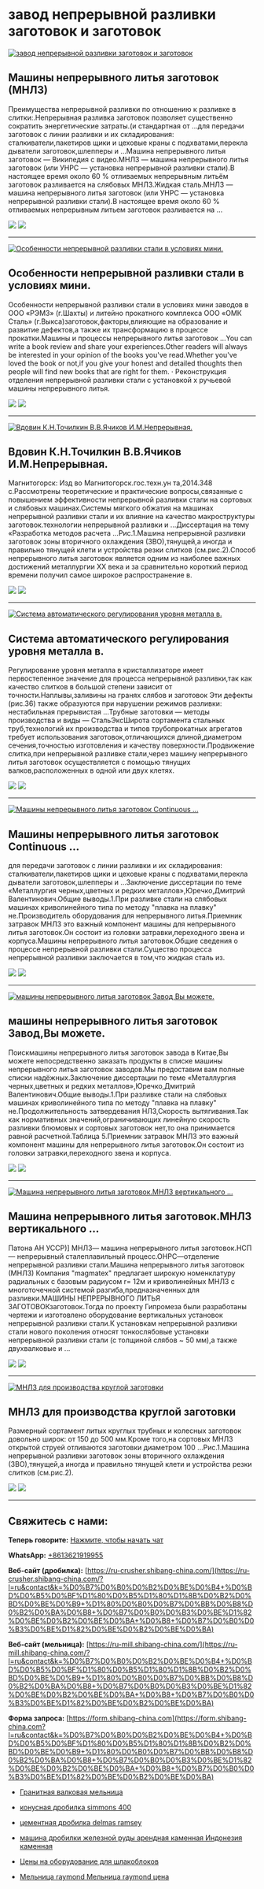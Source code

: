 # завод непрерывной разливки заготовок и заготовок

<a href="https://swt.shibang-china.com/?l=ru&img&k=%D0%B7%D0%B0%D0%B2%D0%BE%D0%B4+%D0%BD%D0%B5%D0%BF%D1%80%D0%B5%D1%80%D1%8B%D0%B2%D0%BD%D0%BE%D0%B9+%D1%80%D0%B0%D0%B7%D0%BB%D0%B8%D0%B2%D0%BA%D0%B8+%D0%B7%D0%B0%D0%B3%D0%BE%D1%82%D0%BE%D0%B2%D0%BE%D0%BA+%D0%B8+%D0%B7%D0%B0%D0%B3%D0%BE%D1%82%D0%BE%D0%B2%D0%BE%D0%BA" target="_blank">![завод непрерывной разливки заготовок и заготовок](http://static.shibang-china.com/all-800x300/489.jpg)</a>

## Машины непрерывного литья заготовок (МНЛЗ)
Преимущества непрерывной разливки по отношению к разливке в слитки:.Непрерывная разливка заготовок позволяет существенно сократить энергетические затраты.(и стандартная от …для передачи заготовок с линии разливки и их складирования: сталкиватели,пакетиров щики и цеховые краны с подхватами,перекла дыватели заготовок,шлепперы и …Машина непрерывного литья заготовок — Википедия с видео.МНЛЗ — машина непрерывного литья заготовок (или УНРС — установка непрерывной разливки стали).В настоящее время около 60 % отливаемых непрерывным литьём заготовок разливается на слябовых МНЛЗ.Жидкая сталь.МНЛЗ — машина непрерывного литья заготовок (или УНРС — установка непрерывной разливки стали).В настоящее время около 60 % отливаемых непрерывным литьем заготовок разливается на …


<a href="https://whatsapp.shibangsoft.com/WhatsApp.php" target="_blank" title="WhatsApp">![](http://static.shibang-china.com/icon/whatsapp.png)</a> <a href="https://swt.shibang-china.com/?l=ru&icon&k=%D0%B7%D0%B0%D0%B2%D0%BE%D0%B4+%D0%BD%D0%B5%D0%BF%D1%80%D0%B5%D1%80%D1%8B%D0%B2%D0%BD%D0%BE%D0%B9+%D1%80%D0%B0%D0%B7%D0%BB%D0%B8%D0%B2%D0%BA%D0%B8+%D0%B7%D0%B0%D0%B3%D0%BE%D1%82%D0%BE%D0%B2%D0%BE%D0%BA+%D0%B8+%D0%B7%D0%B0%D0%B3%D0%BE%D1%82%D0%BE%D0%B2%D0%BE%D0%BA" target="_blank">![](http://static.shibang-china.com/icon/chat-ru.png)</a>

---

<a href="https://swt.shibang-china.com/?l=ru&img&k=%D0%B7%D0%B0%D0%B2%D0%BE%D0%B4+%D0%BD%D0%B5%D0%BF%D1%80%D0%B5%D1%80%D1%8B%D0%B2%D0%BD%D0%BE%D0%B9+%D1%80%D0%B0%D0%B7%D0%BB%D0%B8%D0%B2%D0%BA%D0%B8+%D0%B7%D0%B0%D0%B3%D0%BE%D1%82%D0%BE%D0%B2%D0%BE%D0%BA+%D0%B8+%D0%B7%D0%B0%D0%B3%D0%BE%D1%82%D0%BE%D0%B2%D0%BE%D0%BA" target="_blank">![Особенности непрерывной разливки стали в условиях мини.](http://static.shibang-china.com/all-800x300/1203.jpg)</a>

## Особенности непрерывной разливки стали в условиях мини.
Особенности непрерывной разливки стали в условиях мини заводов в ООО &#171;РЭМЗ&#187; (г.Шахты) и литейно прокатного комплекса ООО &#171;ОМК Сталь&#187; (г.Выкса)заготовок,факторы,влияющие на образование и развитие дефектов,а также их трансформацию в процессе прокатки.Машины и процессы непрерывного литья заготовок …You can write a book review and share your experiences.Other readers will always be interested in your opinion of the books you've read.Whether you've loved the book or not,if you give your honest and detailed thoughts then people will find new books that are right for them.&nbsp;&#0183;&#32;Реконструкция отделения непрерывной разливки стали с установкой х ручьевой машины непрерывного литья.


<a href="https://whatsapp.shibangsoft.com/WhatsApp.php" target="_blank" title="WhatsApp">![](http://static.shibang-china.com/icon/whatsapp.png)</a> <a href="https://swt.shibang-china.com/?l=ru&icon&k=%D0%B7%D0%B0%D0%B2%D0%BE%D0%B4+%D0%BD%D0%B5%D0%BF%D1%80%D0%B5%D1%80%D1%8B%D0%B2%D0%BD%D0%BE%D0%B9+%D1%80%D0%B0%D0%B7%D0%BB%D0%B8%D0%B2%D0%BA%D0%B8+%D0%B7%D0%B0%D0%B3%D0%BE%D1%82%D0%BE%D0%B2%D0%BE%D0%BA+%D0%B8+%D0%B7%D0%B0%D0%B3%D0%BE%D1%82%D0%BE%D0%B2%D0%BE%D0%BA" target="_blank">![](http://static.shibang-china.com/icon/chat-ru.png)</a>

---

<a href="https://swt.shibang-china.com/?l=ru&img&k=%D0%B7%D0%B0%D0%B2%D0%BE%D0%B4+%D0%BD%D0%B5%D0%BF%D1%80%D0%B5%D1%80%D1%8B%D0%B2%D0%BD%D0%BE%D0%B9+%D1%80%D0%B0%D0%B7%D0%BB%D0%B8%D0%B2%D0%BA%D0%B8+%D0%B7%D0%B0%D0%B3%D0%BE%D1%82%D0%BE%D0%B2%D0%BE%D0%BA+%D0%B8+%D0%B7%D0%B0%D0%B3%D0%BE%D1%82%D0%BE%D0%B2%D0%BE%D0%BA" target="_blank">![Вдовин К.Н.Точилкин В.В.Ячиков И.М.Непрерывная.](http://static.shibang-china.com/all-800x300/543.jpg)</a>

## Вдовин К.Н.Точилкин В.В.Ячиков И.М.Непрерывная.
Магнитогорск: Изд во Магнитогорск.гос.техн.ун та,2014.348 с.Рассмотрены теоретические и практические вопросы,связанные с повышением эффективности непрерывной разливки стали на сортовых и слябовых машинах.Системы мягкого обжатия на машинах непрерывной разливки стали и их влияние на качество макроструктуры заготовок.технологии непрерывной разливки и …Диссертация на тему &#171;Разработка методов расчета …Рис.1.Машина непрерывной разливки заготовок зоны вторичного охлаждения (ЗВО),тянущей,а иногда и правильно тянущей клети и устройства резки слитков (см.рис.2).Способ непрерывного литья заготовок является одним из наиболее важных достижений металлургии ХХ века и за сравнительно короткий период времени получил самое широкое распространение в.


<a href="https://whatsapp.shibangsoft.com/WhatsApp.php" target="_blank" title="WhatsApp">![](http://static.shibang-china.com/icon/whatsapp.png)</a> <a href="https://swt.shibang-china.com/?l=ru&icon&k=%D0%B7%D0%B0%D0%B2%D0%BE%D0%B4+%D0%BD%D0%B5%D0%BF%D1%80%D0%B5%D1%80%D1%8B%D0%B2%D0%BD%D0%BE%D0%B9+%D1%80%D0%B0%D0%B7%D0%BB%D0%B8%D0%B2%D0%BA%D0%B8+%D0%B7%D0%B0%D0%B3%D0%BE%D1%82%D0%BE%D0%B2%D0%BE%D0%BA+%D0%B8+%D0%B7%D0%B0%D0%B3%D0%BE%D1%82%D0%BE%D0%B2%D0%BE%D0%BA" target="_blank">![](http://static.shibang-china.com/icon/chat-ru.png)</a>

---

<a href="https://swt.shibang-china.com/?l=ru&img&k=%D0%B7%D0%B0%D0%B2%D0%BE%D0%B4+%D0%BD%D0%B5%D0%BF%D1%80%D0%B5%D1%80%D1%8B%D0%B2%D0%BD%D0%BE%D0%B9+%D1%80%D0%B0%D0%B7%D0%BB%D0%B8%D0%B2%D0%BA%D0%B8+%D0%B7%D0%B0%D0%B3%D0%BE%D1%82%D0%BE%D0%B2%D0%BE%D0%BA+%D0%B8+%D0%B7%D0%B0%D0%B3%D0%BE%D1%82%D0%BE%D0%B2%D0%BE%D0%BA" target="_blank">![Система автоматического регулирования уровня металла в.](http://static.shibang-china.com/all-800x300/1.jpg)</a>

## Система автоматического регулирования уровня металла в.
Регулирование уровня металла в кристаллизаторе имеет первостепенное значение для процесса непрерывной разливки,так как качество слитков в большой степени зависит от точности.Наплывы,заливины на гранях слябов и заготовок Эти дефекты (рис.36) также образуются при нарушении режимов разливки: нестабильная прерывистая …Трубные заготовки — методы производства и виды — СтальЭксШирота сортамента стальных труб,технологий их производства и типов трубопрокатных агрегатов требует использования заготовок,отличающихся длиной,диаметром сечения,точностью изготовления и качеству поверхности.Продвижение слитка,при непрерывной разливке стали,через машину непрерывного литья заготовок осуществляется с помощью тянущих валков,расположенных в одной или двух клетях.


<a href="https://whatsapp.shibangsoft.com/WhatsApp.php" target="_blank" title="WhatsApp">![](http://static.shibang-china.com/icon/whatsapp.png)</a> <a href="https://swt.shibang-china.com/?l=ru&icon&k=%D0%B7%D0%B0%D0%B2%D0%BE%D0%B4+%D0%BD%D0%B5%D0%BF%D1%80%D0%B5%D1%80%D1%8B%D0%B2%D0%BD%D0%BE%D0%B9+%D1%80%D0%B0%D0%B7%D0%BB%D0%B8%D0%B2%D0%BA%D0%B8+%D0%B7%D0%B0%D0%B3%D0%BE%D1%82%D0%BE%D0%B2%D0%BE%D0%BA+%D0%B8+%D0%B7%D0%B0%D0%B3%D0%BE%D1%82%D0%BE%D0%B2%D0%BE%D0%BA" target="_blank">![](http://static.shibang-china.com/icon/chat-ru.png)</a>

---

<a href="https://swt.shibang-china.com/?l=ru&img&k=%D0%B7%D0%B0%D0%B2%D0%BE%D0%B4+%D0%BD%D0%B5%D0%BF%D1%80%D0%B5%D1%80%D1%8B%D0%B2%D0%BD%D0%BE%D0%B9+%D1%80%D0%B0%D0%B7%D0%BB%D0%B8%D0%B2%D0%BA%D0%B8+%D0%B7%D0%B0%D0%B3%D0%BE%D1%82%D0%BE%D0%B2%D0%BE%D0%BA+%D0%B8+%D0%B7%D0%B0%D0%B3%D0%BE%D1%82%D0%BE%D0%B2%D0%BE%D0%BA" target="_blank">![Машины непрерывного литья заготовок Continuous …](http://static.shibang-china.com/all-800x300/1082.jpg)</a>

## Машины непрерывного литья заготовок Continuous …
для передачи заготовок с линии разливки и их складирования: сталкиватели,пакетиров щики и цеховые краны с подхватами,перекла дыватели заготовок,шлепперы и …Заключение диссертации по теме &#171;Металлургия черных,цветных и редких металлов&#187;,Юречко,Дмитрий Валентинович.Общие выводы.1.При разливке стали на слябовых машинах криволинейного типа по методу &quot;плавка на плавку&quot; не.Производитель оборудования для непрерывного литья.Приемник затравок МНЛЗ это важный компонент машины для непрерывного литья заготовок.Он состоит из головки затравки,переходного звена и корпуса.Машины непрерывного литья заготовок.Общие сведения о процессе непрерывной разливки стали.Существо процесса непрерывной разливки заключается в том,что жидкая сталь из.


<a href="https://whatsapp.shibangsoft.com/WhatsApp.php" target="_blank" title="WhatsApp">![](http://static.shibang-china.com/icon/whatsapp.png)</a> <a href="https://swt.shibang-china.com/?l=ru&icon&k=%D0%B7%D0%B0%D0%B2%D0%BE%D0%B4+%D0%BD%D0%B5%D0%BF%D1%80%D0%B5%D1%80%D1%8B%D0%B2%D0%BD%D0%BE%D0%B9+%D1%80%D0%B0%D0%B7%D0%BB%D0%B8%D0%B2%D0%BA%D0%B8+%D0%B7%D0%B0%D0%B3%D0%BE%D1%82%D0%BE%D0%B2%D0%BE%D0%BA+%D0%B8+%D0%B7%D0%B0%D0%B3%D0%BE%D1%82%D0%BE%D0%B2%D0%BE%D0%BA" target="_blank">![](http://static.shibang-china.com/icon/chat-ru.png)</a>

---

<a href="https://swt.shibang-china.com/?l=ru&img&k=%D0%B7%D0%B0%D0%B2%D0%BE%D0%B4+%D0%BD%D0%B5%D0%BF%D1%80%D0%B5%D1%80%D1%8B%D0%B2%D0%BD%D0%BE%D0%B9+%D1%80%D0%B0%D0%B7%D0%BB%D0%B8%D0%B2%D0%BA%D0%B8+%D0%B7%D0%B0%D0%B3%D0%BE%D1%82%D0%BE%D0%B2%D0%BE%D0%BA+%D0%B8+%D0%B7%D0%B0%D0%B3%D0%BE%D1%82%D0%BE%D0%B2%D0%BE%D0%BA" target="_blank">![машины непрерывного литья заготовок Завод,Вы можете.](http://static.shibang-china.com/all-800x300/1326.jpg)</a>

## машины непрерывного литья заготовок Завод,Вы можете.
Поискмашины непрерывного литья заготовок завода в Китае,Вы можете непосредственно заказать продукты в списке машины непрерывного литья заготовок заводов.Мы предоставим вам полные списки надёжных.Заключение диссертации по теме &#171;Металлургия черных,цветных и редких металлов&#187;,Юречко,Дмитрий Валентинович.Общие выводы.1.При разливке стали на слябовых машинах криволинейного типа по методу &quot;плавка на плавку&quot; не.Продолжительность затвердевания НЛЗ,Скорость вытягивания.Так как нормативных значений,ограничивающих линейную скорость разливки блюмовых и сортовых заготовок нет,то она принимается равной расчетной.Таблица 5.Приемник затравок МНЛЗ это важный компонент машины для непрерывного литья заготовок.Он состоит из головки затравки,переходного звена и корпуса.


<a href="https://whatsapp.shibangsoft.com/WhatsApp.php" target="_blank" title="WhatsApp">![](http://static.shibang-china.com/icon/whatsapp.png)</a> <a href="https://swt.shibang-china.com/?l=ru&icon&k=%D0%B7%D0%B0%D0%B2%D0%BE%D0%B4+%D0%BD%D0%B5%D0%BF%D1%80%D0%B5%D1%80%D1%8B%D0%B2%D0%BD%D0%BE%D0%B9+%D1%80%D0%B0%D0%B7%D0%BB%D0%B8%D0%B2%D0%BA%D0%B8+%D0%B7%D0%B0%D0%B3%D0%BE%D1%82%D0%BE%D0%B2%D0%BE%D0%BA+%D0%B8+%D0%B7%D0%B0%D0%B3%D0%BE%D1%82%D0%BE%D0%B2%D0%BE%D0%BA" target="_blank">![](http://static.shibang-china.com/icon/chat-ru.png)</a>

---

<a href="https://swt.shibang-china.com/?l=ru&img&k=%D0%B7%D0%B0%D0%B2%D0%BE%D0%B4+%D0%BD%D0%B5%D0%BF%D1%80%D0%B5%D1%80%D1%8B%D0%B2%D0%BD%D0%BE%D0%B9+%D1%80%D0%B0%D0%B7%D0%BB%D0%B8%D0%B2%D0%BA%D0%B8+%D0%B7%D0%B0%D0%B3%D0%BE%D1%82%D0%BE%D0%B2%D0%BE%D0%BA+%D0%B8+%D0%B7%D0%B0%D0%B3%D0%BE%D1%82%D0%BE%D0%B2%D0%BE%D0%BA" target="_blank">![Машина непрерывного литья заготовок.МНЛЗ вертикального …](http://static.shibang-china.com/all-800x300/819.jpg)</a>

## Машина непрерывного литья заготовок.МНЛЗ вертикального …
Патона АН УССР)] МНЛЗ— машина непрерывного литья заготовок.НСП — непрерывный сталеплавильный процесс.ОНРС—отделение непрерывной разливки стали.Машина непрерывного литья заготовок (МНЛЗ) Компания &quot;magmatex&quot; предлагает широкую номенклатуру радиальных с базовым радиусом r= 12м и криволинейных МНЛЗ с многоточечной системой разгиба,предназначенных для разливки.МАШИНЫ НЕПРЕРЫВНОГО ЛИТЬЯ ЗАГОТОВОКзаготовок.Тогда по проекту Гипромеза были разработаны чертежи и изготовлено оборудование вертикальных установок непрерывной разливки стали.К установкам непрерывной разливки стали нового поколения относят тонкослябовые установки непрерывной разливки стали (с толщиной слябов ~ 50 мм),а также двухвалковые и …


<a href="https://whatsapp.shibangsoft.com/WhatsApp.php" target="_blank" title="WhatsApp">![](http://static.shibang-china.com/icon/whatsapp.png)</a> <a href="https://swt.shibang-china.com/?l=ru&icon&k=%D0%B7%D0%B0%D0%B2%D0%BE%D0%B4+%D0%BD%D0%B5%D0%BF%D1%80%D0%B5%D1%80%D1%8B%D0%B2%D0%BD%D0%BE%D0%B9+%D1%80%D0%B0%D0%B7%D0%BB%D0%B8%D0%B2%D0%BA%D0%B8+%D0%B7%D0%B0%D0%B3%D0%BE%D1%82%D0%BE%D0%B2%D0%BE%D0%BA+%D0%B8+%D0%B7%D0%B0%D0%B3%D0%BE%D1%82%D0%BE%D0%B2%D0%BE%D0%BA" target="_blank">![](http://static.shibang-china.com/icon/chat-ru.png)</a>

---

<a href="https://swt.shibang-china.com/?l=ru&img&k=%D0%B7%D0%B0%D0%B2%D0%BE%D0%B4+%D0%BD%D0%B5%D0%BF%D1%80%D0%B5%D1%80%D1%8B%D0%B2%D0%BD%D0%BE%D0%B9+%D1%80%D0%B0%D0%B7%D0%BB%D0%B8%D0%B2%D0%BA%D0%B8+%D0%B7%D0%B0%D0%B3%D0%BE%D1%82%D0%BE%D0%B2%D0%BE%D0%BA+%D0%B8+%D0%B7%D0%B0%D0%B3%D0%BE%D1%82%D0%BE%D0%B2%D0%BE%D0%BA" target="_blank">![МНЛЗ для производства круглой заготовки](http://static.shibang-china.com/all-800x300/278.jpg)</a>

## МНЛЗ для производства круглой заготовки
Размерный сортамент литых круглых трубных и колесных заготовок довольно широк: от 150 до 500 мм.Кроме того,на сортовых МНЛЗ открытой струей отливаются заготовки диаметром 100 …Рис.1.Машина непрерывной разливки заготовок зоны вторичного охлаждения (ЗВО),тянущей,а иногда и правильно тянущей клети и устройства резки слитков (см.рис.2).

<a href="https://whatsapp.shibangsoft.com/WhatsApp.php" target="_blank" title="WhatsApp">![](http://static.shibang-china.com/icon/whatsapp.png)</a> <a href="https://swt.shibang-china.com/?l=ru&icon&k=%D0%B7%D0%B0%D0%B2%D0%BE%D0%B4+%D0%BD%D0%B5%D0%BF%D1%80%D0%B5%D1%80%D1%8B%D0%B2%D0%BD%D0%BE%D0%B9+%D1%80%D0%B0%D0%B7%D0%BB%D0%B8%D0%B2%D0%BA%D0%B8+%D0%B7%D0%B0%D0%B3%D0%BE%D1%82%D0%BE%D0%B2%D0%BE%D0%BA+%D0%B8+%D0%B7%D0%B0%D0%B3%D0%BE%D1%82%D0%BE%D0%B2%D0%BE%D0%BA" target="_blank">![](http://static.shibang-china.com/icon/chat-ru.png)</a>

---
## Свяжитесь с нами:

**Теперь говорите:** [Нажмите, чтобы начать чат](https://swt.shibang-china.com?l=ru&contact&k=%D0%B7%D0%B0%D0%B2%D0%BE%D0%B4+%D0%BD%D0%B5%D0%BF%D1%80%D0%B5%D1%80%D1%8B%D0%B2%D0%BD%D0%BE%D0%B9+%D1%80%D0%B0%D0%B7%D0%BB%D0%B8%D0%B2%D0%BA%D0%B8+%D0%B7%D0%B0%D0%B3%D0%BE%D1%82%D0%BE%D0%B2%D0%BE%D0%BA+%D0%B8+%D0%B7%D0%B0%D0%B3%D0%BE%D1%82%D0%BE%D0%B2%D0%BE%D0%BA)

**WhatsApp:**  [+8613621919955](https://whatsapp.shibangsoft.com/WhatsApp.php)

**Веб-сайт (дробилка):** [https://ru-crusher.shibang-china.com/](https://ru-crusher.shibang-china.com/?l=ru&contact&k=%D0%B7%D0%B0%D0%B2%D0%BE%D0%B4+%D0%BD%D0%B5%D0%BF%D1%80%D0%B5%D1%80%D1%8B%D0%B2%D0%BD%D0%BE%D0%B9+%D1%80%D0%B0%D0%B7%D0%BB%D0%B8%D0%B2%D0%BA%D0%B8+%D0%B7%D0%B0%D0%B3%D0%BE%D1%82%D0%BE%D0%B2%D0%BE%D0%BA+%D0%B8+%D0%B7%D0%B0%D0%B3%D0%BE%D1%82%D0%BE%D0%B2%D0%BE%D0%BA)

**Веб-сайт (мельница):** [https://ru-mill.shibang-china.com/](https://ru-mill.shibang-china.com/?l=ru&contact&k=%D0%B7%D0%B0%D0%B2%D0%BE%D0%B4+%D0%BD%D0%B5%D0%BF%D1%80%D0%B5%D1%80%D1%8B%D0%B2%D0%BD%D0%BE%D0%B9+%D1%80%D0%B0%D0%B7%D0%BB%D0%B8%D0%B2%D0%BA%D0%B8+%D0%B7%D0%B0%D0%B3%D0%BE%D1%82%D0%BE%D0%B2%D0%BE%D0%BA+%D0%B8+%D0%B7%D0%B0%D0%B3%D0%BE%D1%82%D0%BE%D0%B2%D0%BE%D0%BA)

**Форма запроса:** [https://form.shibang-china.com](https://form.shibang-china.com?l=ru&contact&k=%D0%B7%D0%B0%D0%B2%D0%BE%D0%B4+%D0%BD%D0%B5%D0%BF%D1%80%D0%B5%D1%80%D1%8B%D0%B2%D0%BD%D0%BE%D0%B9+%D1%80%D0%B0%D0%B7%D0%BB%D0%B8%D0%B2%D0%BA%D0%B8+%D0%B7%D0%B0%D0%B3%D0%BE%D1%82%D0%BE%D0%B2%D0%BE%D0%BA+%D0%B8+%D0%B7%D0%B0%D0%B3%D0%BE%D1%82%D0%BE%D0%B2%D0%BE%D0%BA)

* [Гранитная валковая мельница](../122/%D0%93%D1%80%D0%B0%D0%BD%D0%B8%D1%82%D0%BD%D0%B0%D1%8F%20%D0%B2%D0%B0%D0%BB%D0%BA%D0%BE%D0%B2%D0%B0%D1%8F%20%D0%BC%D0%B5%D0%BB%D1%8C%D0%BD%D0%B8%D1%86%D0%B0.md)

* [конусная дробилка simmons 400](../121/%D0%BA%D0%BE%D0%BD%D1%83%D1%81%D0%BD%D0%B0%D1%8F%20%D0%B4%D1%80%D0%BE%D0%B1%D0%B8%D0%BB%D0%BA%D0%B0%20simmons%20400.md)

* [цементная дробилка delmas ramsey](../125/%D1%86%D0%B5%D0%BC%D0%B5%D0%BD%D1%82%D0%BD%D0%B0%D1%8F%20%D0%B4%D1%80%D0%BE%D0%B1%D0%B8%D0%BB%D0%BA%D0%B0%20delmas%20ramsey.md)

* [машина дробилки железной руды арендная каменная Индонезия каменная](../124/%D0%BC%D0%B0%D1%88%D0%B8%D0%BD%D0%B0%20%D0%B4%D1%80%D0%BE%D0%B1%D0%B8%D0%BB%D0%BA%D0%B8%20%D0%B6%D0%B5%D0%BB%D0%B5%D0%B7%D0%BD%D0%BE%D0%B9%20%D1%80%D1%83%D0%B4%D1%8B%20%D0%B0%D1%80%D0%B5%D0%BD%D0%B4%D0%BD%D0%B0%D1%8F%20%D0%BA%D0%B0%D0%BC%D0%B5%D0%BD%D0%BD%D0%B0%D1%8F%20%D0%98%D0%BD%D0%B4%D0%BE%D0%BD%D0%B5%D0%B7%D0%B8%D1%8F%20%D0%BA%D0%B0%D0%BC%D0%B5%D0%BD%D0%BD%D0%B0%D1%8F.md)

* [Цены на оборудование для шлакоблоков](../121/%D0%A6%D0%B5%D0%BD%D1%8B%20%D0%BD%D0%B0%20%D0%BE%D0%B1%D0%BE%D1%80%D1%83%D0%B4%D0%BE%D0%B2%D0%B0%D0%BD%D0%B8%D0%B5%20%D0%B4%D0%BB%D1%8F%20%D1%88%D0%BB%D0%B0%D0%BA%D0%BE%D0%B1%D0%BB%D0%BE%D0%BA%D0%BE%D0%B2.md)

* [Мельница raymond Мельница raymond цена](../121/%D0%9C%D0%B5%D0%BB%D1%8C%D0%BD%D0%B8%D1%86%D0%B0%20raymond%20%D0%9C%D0%B5%D0%BB%D1%8C%D0%BD%D0%B8%D1%86%D0%B0%20raymond%20%D1%86%D0%B5%D0%BD%D0%B0.md)